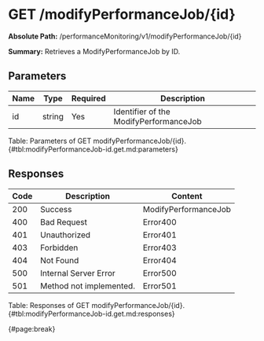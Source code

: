 <!--
    ATTENTION: This file was generated via gradle!
               Do NOT manually edit this file! Any such changes will be overwritten!
-->

# GET /modifyPerformanceJob/{id}

**Absolute Path:** /performanceMonitoring/v1/modifyPerformanceJob/{id}

**Summary:** Retrieves a ModifyPerformanceJob by ID.

## Parameters

| Name | Type | Required | Description |
| ------ | ------ | --- | ------------ |
| id | string | Yes | Identifier of the ModifyPerformanceJob |

Table: Parameters of GET modifyPerformanceJob/{id}. {#tbl:modifyPerformanceJob-id.get.md:parameters}

## Responses

| Code | Description | Content |
|------|-------------|---------|
| 200 | Success | ModifyPerformanceJob |
| 400 | Bad Request | Error400 |
| 401 | Unauthorized | Error401 |
| 403 | Forbidden | Error403 |
| 404 | Not Found | Error404 |
| 500 | Internal Server Error | Error500 |
| 501 | Method not implemented. | Error501 |

Table: Responses of GET modifyPerformanceJob/{id}. {#tbl:modifyPerformanceJob-id.get.md:responses}

{#page:break}
